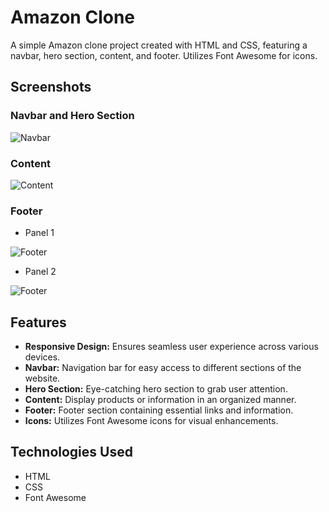 # Amazon Clone

A simple Amazon clone project created with HTML and CSS, featuring a navbar, hero section, content, and footer. Utilizes Font Awesome for icons.

## Screenshots

### Navbar and Hero Section

![Navbar](https://github.com/MaliDipak/Amazon-Clone/assets/96681905/ab9627f9-d365-4673-9b9f-60eaf526c2e7)

### Content

![Content](https://github.com/MaliDipak/Amazon-Clone/assets/96681905/4b10cf23-f3f7-4f20-aebf-9fe2919fd371)

### Footer

- Panel 1

![Footer](https://github.com/MaliDipak/Amazon-Clone/assets/96681905/90928e29-982a-42dc-bfb9-0c134c7a865f)

- Panel 2

![Footer](https://github.com/MaliDipak/Amazon-Clone/assets/96681905/206b50b8-9ed8-46d1-82c3-d3a09cd7771b)

## Features

- **Responsive Design:** Ensures seamless user experience across various devices.
- **Navbar:** Navigation bar for easy access to different sections of the website.
- **Hero Section:** Eye-catching hero section to grab user attention.
- **Content:** Display products or information in an organized manner.
- **Footer:** Footer section containing essential links and information.
- **Icons:** Utilizes Font Awesome icons for visual enhancements.

## Technologies Used

- HTML
- CSS
- Font Awesome
